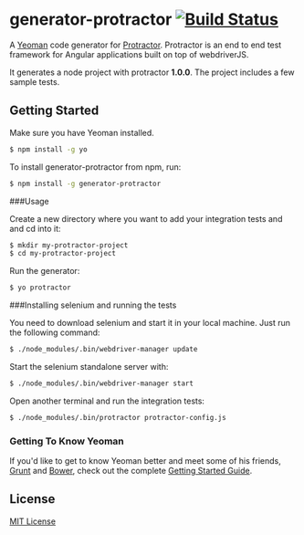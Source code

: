 # generator-protractor [![Build Status](https://secure.travis-ci.org/andresdominguez/generator-protractor.png?branch=master)](https://travis-ci.org/andresdominguez/generator-protractor)

A [Yeoman](http://yeoman.io) code generator for [Protractor](https://github.com/angular/protractor). Protractor is an end to end test framework for Angular applications built on top of webdriverJS.

It generates a node project with protractor **1.0.0**. The project includes a few sample tests.

## Getting Started

Make sure you have Yeoman installed.

```bash
$ npm install -g yo
```

To install generator-protractor from npm, run:

```bash
$ npm install -g generator-protractor
```

###Usage

Create a new directory where you want to add your integration tests and and cd into it:

```bash
$ mkdir my-protractor-project
$ cd my-protractor-project
```

Run the generator:

```bash
$ yo protractor
```

###Installing selenium and running the tests

You need to download selenium and start it in your local machine. Just run the following command:

```bash
$ ./node_modules/.bin/webdriver-manager update
```

Start the selenium standalone server with:

```bash
$ ./node_modules/.bin/webdriver-manager start
```

Open another terminal and run the integration tests:

```bash
$ ./node_modules/.bin/protractor protractor-config.js
```

### Getting To Know Yeoman

If you'd like to get to know Yeoman better and meet some of his friends, [Grunt](http://gruntjs.com) and [Bower](http://bower.io), check out the complete [Getting Started Guide](https://github.com/yeoman/yeoman/wiki/Getting-Started).


## License

[MIT License](http://en.wikipedia.org/wiki/MIT_License)
